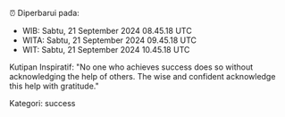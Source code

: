 ⏰ Diperbarui pada:
- WIB: Sabtu, 21 September 2024 08.45.18 UTC
- WITA: Sabtu, 21 September 2024 09.45.18 UTC
- WIT: Sabtu, 21 September 2024 10.45.18 UTC

Kutipan Inspiratif:
"No one who achieves success does so without acknowledging the help of others. The wise and confident acknowledge this help with gratitude."


Kategori: success

